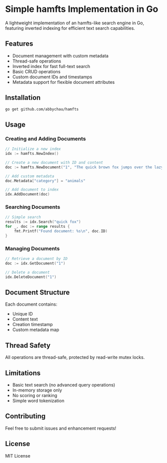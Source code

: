 # Simple hamfts Implementation in Go

A lightweight implementation of an hamfts-like search engine in Go, featuring inverted indexing for efficient text search capabilities.

## Features

- Document management with custom metadata
- Thread-safe operations
- Inverted index for fast full-text search
- Basic CRUD operations
- Custom document IDs and timestamps
- Metadata support for flexible document attributes

## Installation

```bash
go get github.com/abbychau/hamfts
```

## Usage

### Creating and Adding Documents

```go
// Initialize a new index
idx := hamfts.NewIndex()

// Create a new document with ID and content
doc := hamfts.NewDocument("1", "The quick brown fox jumps over the lazy dog")

// Add custom metadata
doc.Metadata["category"] = "animals"

// Add document to index
idx.AddDocument(doc)
```

### Searching Documents

```go
// Simple search
results := idx.Search("quick fox")
for _, doc := range results {
    fmt.Printf("Found document: %s\n", doc.ID)
}
```

### Managing Documents

```go
// Retrieve a document by ID
doc := idx.GetDocument("1")

// Delete a document
idx.DeleteDocument("1")
```

## Document Structure

Each document contains:
- Unique ID
- Content text
- Creation timestamp
- Custom metadata map

## Thread Safety

All operations are thread-safe, protected by read-write mutex locks.

## Limitations

- Basic text search (no advanced query operations)
- In-memory storage only
- No scoring or ranking
- Simple word tokenization

## Contributing

Feel free to submit issues and enhancement requests!

## License

MIT License
